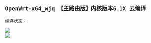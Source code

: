 ## `OpenWrt-x64_wjq 【主路由版】内核版本6.1X 云编译`
编译状态：

<a href="https://github.com/gxnas/OpenWrt_Build_x64_wjq/actions/workflows/OpenWrt_Build_x64_wjq.yml">
    <img src="https://github.com/gxnas/OpenWrt_Build_x64_wjq/actions/workflows/OpenWrt_Build_x64_wjq.yml/badge.svg?style=flat" />
</a>

</br>
<a href="https://github.com/gxnas/OpenWrt_Build_x64_wjq/actions/workflows/compile.yml">
    <img src="https://github.com/gxnas/OpenWrt_Build_x64_wjq/actions/workflows/compile.yml/badge.svg?style=flat" />
</a>
